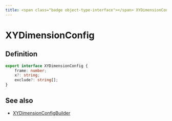 ```yaml
---
title: <span class="badge object-type-interface"></span> XYDimensionConfig
---
```

# <span class="badge object-type-interface"></span> XYDimensionConfig

## Definition

```typescript
export interface XYDimensionConfig {
	frame: number;
	x?: string;
	exclude?: string[];
}

```
## See also

 * <span class="badge builder"></span> [XYDimensionConfigBuilder](./builder-XYDimensionConfigBuilder.md)
